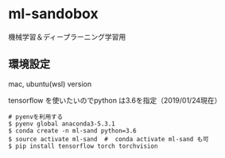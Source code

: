 # ml-sandobox
機械学習＆ディープラーニング学習用

## 環境設定

mac, ubuntu(wsl) version 

tensorflow を使いたいのでpython は3.6を指定（2019/01/24現在）
```
# pyenvを利用する
$ pyenv global anaconda3-5.3.1  
$ conda create -n ml-sand python=3.6
$ source activate ml-sand  #  conda activate ml-sand も可
$ pip install tensorflow torch torchvision 
```


